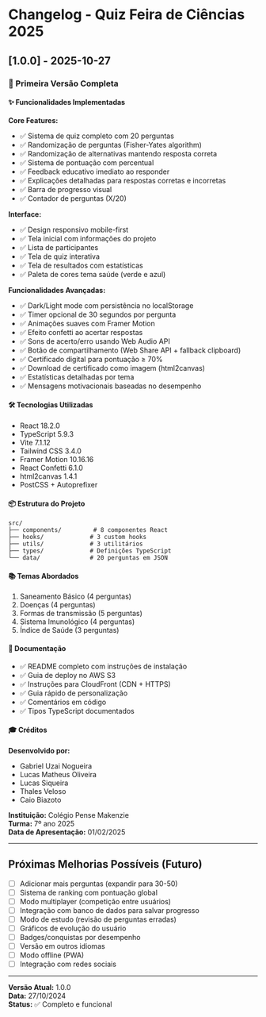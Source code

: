 # Changelog - Quiz Feira de Ciências 2025

## [1.0.0] - 2025-10-27

### 🎉 Primeira Versão Completa

#### ✨ Funcionalidades Implementadas

**Core Features:**
- ✅ Sistema de quiz completo com 20 perguntas
- ✅ Randomização de perguntas (Fisher-Yates algorithm)
- ✅ Randomização de alternativas mantendo resposta correta
- ✅ Sistema de pontuação com percentual
- ✅ Feedback educativo imediato ao responder
- ✅ Explicações detalhadas para respostas corretas e incorretas
- ✅ Barra de progresso visual
- ✅ Contador de perguntas (X/20)

**Interface:**
- ✅ Design responsivo mobile-first
- ✅ Tela inicial com informações do projeto
- ✅ Lista de participantes
- ✅ Tela de quiz interativa
- ✅ Tela de resultados com estatísticas
- ✅ Paleta de cores tema saúde (verde e azul)

**Funcionalidades Avançadas:**
- ✅ Dark/Light mode com persistência no localStorage
- ✅ Timer opcional de 30 segundos por pergunta
- ✅ Animações suaves com Framer Motion
- ✅ Efeito confetti ao acertar respostas
- ✅ Sons de acerto/erro usando Web Audio API
- ✅ Botão de compartilhamento (Web Share API + fallback clipboard)
- ✅ Certificado digital para pontuação ≥ 70%
- ✅ Download de certificado como imagem (html2canvas)
- ✅ Estatísticas detalhadas por tema
- ✅ Mensagens motivacionais baseadas no desempenho

#### 🛠️ Tecnologias Utilizadas

- React 18.2.0
- TypeScript 5.9.3
- Vite 7.1.12
- Tailwind CSS 3.4.0
- Framer Motion 10.16.16
- React Confetti 6.1.0
- html2canvas 1.4.1
- PostCSS + Autoprefixer

#### 📦 Estrutura do Projeto

```
src/
├── components/         # 8 componentes React
├── hooks/             # 3 custom hooks
├── utils/             # 3 utilitários
├── types/             # Definições TypeScript
└── data/              # 20 perguntas em JSON
```

#### 📚 Temas Abordados

1. Saneamento Básico (4 perguntas)
2. Doenças (4 perguntas)
3. Formas de transmissão (5 perguntas)
4. Sistema Imunológico (4 perguntas)
5. Índice de Saúde (3 perguntas)

#### 📝 Documentação

- ✅ README completo com instruções de instalação
- ✅ Guia de deploy no AWS S3
- ✅ Instruções para CloudFront (CDN + HTTPS)
- ✅ Guia rápido de personalização
- ✅ Comentários em código
- ✅ Tipos TypeScript documentados

#### 🎓 Créditos

**Desenvolvido por:**
- Gabriel Uzai Nogueira
- Lucas Matheus Oliveira
- Lucas Siqueira
- Thales Veloso
- Caio Biazoto

**Instituição:** Colégio Pense Makenzie  
**Turma:** 7º ano 2025  
**Data de Apresentação:** 01/02/2025

---

## Próximas Melhorias Possíveis (Futuro)

- [ ] Adicionar mais perguntas (expandir para 30-50)
- [ ] Sistema de ranking com pontuação global
- [ ] Modo multiplayer (competição entre usuários)
- [ ] Integração com banco de dados para salvar progresso
- [ ] Modo de estudo (revisão de perguntas erradas)
- [ ] Gráficos de evolução do usuário
- [ ] Badges/conquistas por desempenho
- [ ] Versão em outros idiomas
- [ ] Modo offline (PWA)
- [ ] Integração com redes sociais

---

**Versão Atual:** 1.0.0  
**Data:** 27/10/2024  
**Status:** ✅ Completo e funcional

